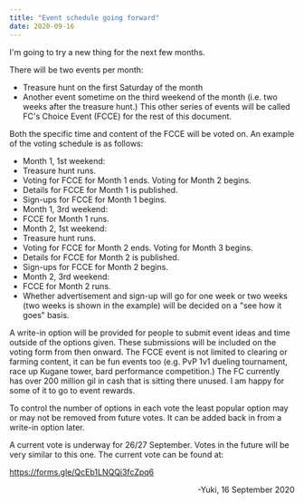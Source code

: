 ```yaml
---
title: "Event schedule going forward"
date: 2020-09-16
---
```


I'm going to try a new thing for the next few months.

There will be two events per month:
- Treasure hunt on the first Saturday of the month
- Another event sometime on the third weekend of the month (i.e. two weeks after the treasure hunt.) This other series of events will be called FC's Choice Event (FCCE) for the rest of this document.

Both the specific time and content of the FCCE will be voted on. An example of the voting schedule is as follows:

- Month 1, 1st weekend:
- Treasure hunt runs.
- Voting for FCCE for Month 1 ends. Voting for Month 2 begins.
- Details for FCCE for Month 1 is published.
- Sign-ups for FCCE for Month 1 begins.
- Month 1, 3rd weekend: 
- FCCE for Month 1 runs.
- Month 2, 1st weekend:
- Treasure hunt runs.
- Voting for FCCE for Month 2 ends. Voting for Month 3 begins.
- Details for FCCE for Month 2 is published.
- Sign-ups for FCCE for Month 2 begins.
- Month 2, 3rd weekend:
- FCCE for Month 2 runs.
- Whether advertisement and sign-up will go for one week or two weeks (two weeks is shown in the example) will be decided on a "see how it goes" basis.

A write-in option will be provided for people to submit event ideas and time outside of the options given. These submissions will be included on the voting form from then onward. The FCCE event is not limited to clearing or farming content, it can be fun events too (e.g. PvP 1v1 dueling tournament, race up Kugane tower, bard performance competition.) The FC currently has over 200 million gil in cash that is sitting there unused. I am happy for some of it to go to event rewards.

To control the number of options in each vote the least popular option may or may not be removed from future votes. It can be added back in from a write-in option later.

A current vote is underway for 26/27 September. Votes in the future will be very similar to this one. The current vote can be found at:

<https://forms.gle/QcEb1LNQQi3fcZpq6>

<div style="text-align: right">-Yuki, 16 September 2020
